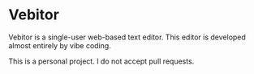 # Vebitor

Vebitor is a single-user web-based text editor. This editor is developed almost entirely by vibe coding.

This is a personal project. I do not accept pull requests.